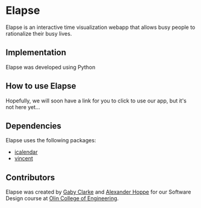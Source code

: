 # Elapse
Elapse is an interactive time visualization webapp that allows busy people to rationalize their busy lives.

## Implementation
Elapse was developed using Python

## How to use Elapse
Hopefully, we will soon have a link for you to click to use our app, but it's not here yet...

## Dependencies
Elapse uses the following packages:
- [icalendar](https://github.com/collective/icalendar) 
- [vincent](https://github.com/wrobstory/vincent)

## Contributors
Elapse was created by [Gaby Clarke](https://github.com/gabyclarke) and [Alexander Hoppe](https://github.com/aehoppe) for our Software Design course at [Olin College of Engineering](http://www.olin.edu).